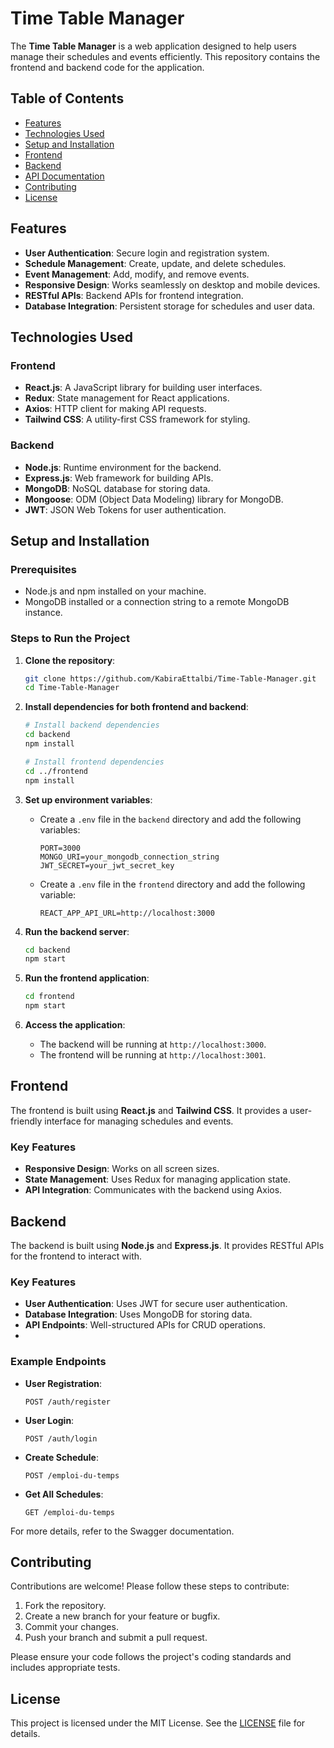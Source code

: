 
# Time Table Manager

The **Time Table Manager** is a web application designed to help users manage their schedules and events efficiently. This repository contains the frontend and backend code for the application.

## Table of Contents

- [Features](#features)
- [Technologies Used](#technologies-used)
- [Setup and Installation](#setup-and-installation)
- [Frontend](#frontend)
- [Backend](#backend)
- [API Documentation](#api-documentation)
- [Contributing](#contributing)
- [License](#license)

## Features

- **User Authentication**: Secure login and registration system.
- **Schedule Management**: Create, update, and delete schedules.
- **Event Management**: Add, modify, and remove events.
- **Responsive Design**: Works seamlessly on desktop and mobile devices.
- **RESTful APIs**: Backend APIs for frontend integration.
- **Database Integration**: Persistent storage for schedules and user data.

## Technologies Used

### Frontend
- **React.js**: A JavaScript library for building user interfaces.
- **Redux**: State management for React applications.
- **Axios**: HTTP client for making API requests.
- **Tailwind CSS**: A utility-first CSS framework for styling.

### Backend
- **Node.js**: Runtime environment for the backend.
- **Express.js**: Web framework for building APIs.
- **MongoDB**: NoSQL database for storing data.
- **Mongoose**: ODM (Object Data Modeling) library for MongoDB.
- **JWT**: JSON Web Tokens for user authentication.

## Setup and Installation

### Prerequisites
- Node.js and npm installed on your machine.
- MongoDB installed or a connection string to a remote MongoDB instance.

### Steps to Run the Project

1. **Clone the repository**:
   ```bash
   git clone https://github.com/KabiraEttalbi/Time-Table-Manager.git
   cd Time-Table-Manager
   ```

2. **Install dependencies for both frontend and backend**:
   ```bash
   # Install backend dependencies
   cd backend
   npm install

   # Install frontend dependencies
   cd ../frontend
   npm install
   ```

3. **Set up environment variables**:
   - Create a `.env` file in the `backend` directory and add the following variables:
     ```
     PORT=3000
     MONGO_URI=your_mongodb_connection_string
     JWT_SECRET=your_jwt_secret_key
     ```
   - Create a `.env` file in the `frontend` directory and add the following variable:
     ```
     REACT_APP_API_URL=http://localhost:3000
     ```

4. **Run the backend server**:
   ```bash
   cd backend
   npm start
   ```

5. **Run the frontend application**:
   ```bash
   cd frontend
   npm start
   ```

6. **Access the application**:
   - The backend will be running at `http://localhost:3000`.
   - The frontend will be running at `http://localhost:3001`.

## Frontend

The frontend is built using **React.js** and **Tailwind CSS**. It provides a user-friendly interface for managing schedules and events.

### Key Features
- **Responsive Design**: Works on all screen sizes.
- **State Management**: Uses Redux for managing application state.
- **API Integration**: Communicates with the backend using Axios.

## Backend

The backend is built using **Node.js** and **Express.js**. It provides RESTful APIs for the frontend to interact with.

### Key Features
- **User Authentication**: Uses JWT for secure user authentication.
- **Database Integration**: Uses MongoDB for storing data.
- **API Endpoints**: Well-structured APIs for CRUD operations.
- 
### Example Endpoints

- **User Registration**:
  ```
  POST /auth/register
  ```

- **User Login**:
  ```
  POST /auth/login
  ```

- **Create Schedule**:
  ```
  POST /emploi-du-temps
  ```

- **Get All Schedules**:
  ```
  GET /emploi-du-temps
  ```

For more details, refer to the Swagger documentation.

## Contributing

Contributions are welcome! Please follow these steps to contribute:

1. Fork the repository.
2. Create a new branch for your feature or bugfix.
3. Commit your changes.
4. Push your branch and submit a pull request.

Please ensure your code follows the project's coding standards and includes appropriate tests.

## License

This project is licensed under the MIT License. See the [LICENSE](LICENSE) file for details.
